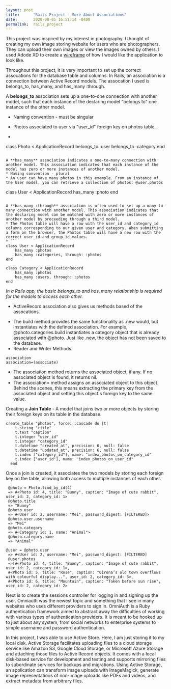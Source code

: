```yaml
---
layout: post
title:      "Rails Project - More About Associations"
date:       2020-08-05 16:51:14 -0400
permalink:  rails_project
---
```



This project was inspired by my interest in photography. I thought of creating my own image storing website for users who are photographers. They can upload their own images or view the images owned by others. I used Adode XD to create a [wireframe](https://ibb.co/ph10tdS) of how I would like the application to look like. 

Throughout this project, it is very important to set up the correct assocations for the database table and columns. In Rails, an association is a connection between Active Record models. The assocation I used is belongs_to, has_many, and has_many :through. 

A **belongs_to** association sets up a one-to-one connection with another model, such that each instance of the declaring model "belongs to" one instance of the other model. 

* Naming convention - must be singular
* Photos associated to user via "user_id" foreign key on photos table. 

* ```
class Photo < ApplicationRecord
    belongs_to :user
    belongs_to :category
end
```

A **has_many** association indicates a one-to-many connection with another model. This association indicates that each instance of the model has zero or more instances of another model.
* Naming convention - plural
* An user can have many photos in this example. From an instance of the User model, you can retrieve a collection of photos: @user.photos
```
class User < ApplicationRecord
     has_many :photo
end
```

A **has_many :through** association is often used to set up a many-to-many connection with another model. This association indicates that the declaring model can be matched with zero or more instances of another model by proceeding through a third model.
* The Photos table will have a row with the user_id and category_id columns corresponding to our given user and category. When submitting a form on the browser, the Photos table will have a new row with the correct user_id and group_id values.
* ```
class User < ApplicationRecord
    has_many :photos
    has_many :categories, through: :photos
end
```
```
class Category < ApplicationRecord
    has_many :photos
    has_many :users, through: :photos
end
```
*In a Rails app, the basic belongs_to and has_many relationship is required for the models to access each other.*
* ActiveRecord association also gives us methods based of the assocations. 
- The build method provides the same functionality as .new would, but instantiates with the defined association. For example, @photo.categories.build instantiates a category object that is already associated with @photo. Just like .new, the object has not been saved to the database. 
- Reader and Writer Methods. 
```
association
association=(associate)
```

- The association method returns the associated object, if any. If no associated object is found, it returns nil. 
- The association= method assigns an associated object to this object. Behind the scenes, this means extracting the primary key from the associated object and setting this object's foreign key to the same value.

Creating a **Join Table** - A model that joins two or more objects by storing their foreign keys on its table in the database.
```
create_table "photos", force: :cascade do |t|
    t.string "title"
    t.text "caption"
    t.integer "user_id"
    t.integer "category_id"
    t.datetime "created_at", precision: 6, null: false
    t.datetime "updated_at", precision: 6, null: false
    t.index ["category_id"], name: "index_photos_on_category_id"
    t.index ["user_id"], name: "index_photos_on_user_id"
  end
```
Once a join is created, it associates the two models by storing each foreign key on the table, allowing both access to multiple instances of each other.

```
 @photo = Photo.find_by_id(4)
 => #<Photo id: 4, title: "Bunny", caption: "Image of cute rabbit", user_id: 2, category_id: 1>
 @photo.title
 => "Bunny" 
 @photo.user
 => #<User id: 2, username: "Mei", password_digest: [FILTERED]>
 @photo.user.username
 => "Mei" 
 @photo.category
 => #<Category id: 1, name: "Animal">
 @photo.category.name
 => "Animal" 
 
@user = @photo.user
 => #<User id: 2, username: "Mei", password_digest: [FILTERED]
 @user.photos
 =>[#<Photo id: 4, title: "Bunny", caption: "Image of cute rabbit", user_id: 2, category_id: 1>,
 #<Photo id: 5, title: "Rose", caption: "Girona’s old town overflows with colourful display...", user_id: 2, category_id: 3>, 
 #<Photo id: 6, title: "Mountain", caption: "Taken before sun rise", user_id: 2, category_id: 2>
```

Next is to create the sessions controller for logging in and signing up the user. Omniauth was the newest topic and something that I see in many websites who uses different providers to sign in. OmniAuth is a Ruby authentication framework aimed to abstract away the difficulties of working with various types of authentication providers. It is meant to be hooked up to just about any system, from social networks to enterprise systems to simple username and password authentication.

In this project, I was able to use Active Store. Here, I am just storing it to my local disk. Active Storage facilitates uploading files to a cloud storage service like Amazon S3, Google Cloud Storage, or Microsoft Azure Storage and attaching those files to Active Record objects. It comes with a local disk-based service for development and testing and supports mirroring files to subordinate services for backups and migrations. Using Active Storage, an application can transform image uploads with ImageMagick, generate image representations of non-image uploads like PDFs and videos, and extract metadata from arbitrary files.
